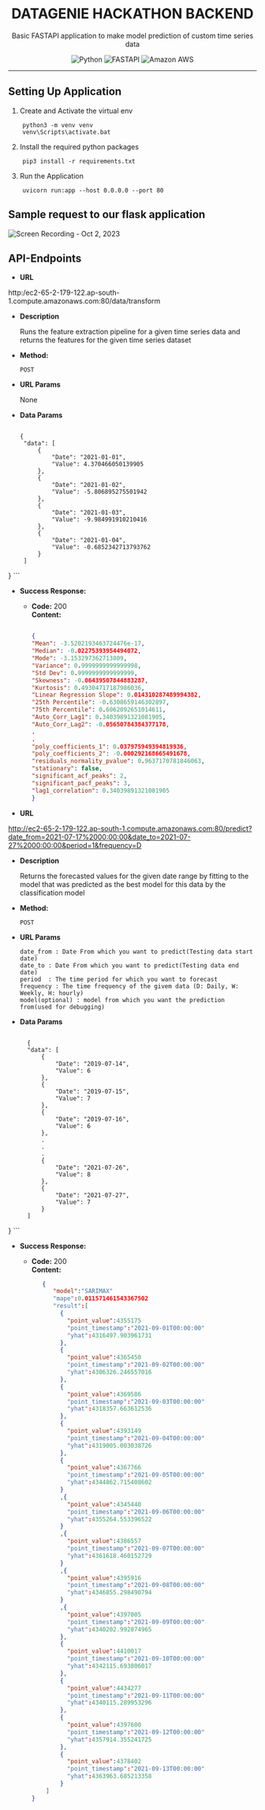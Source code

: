 <div align="center">
<h1> DATAGENIE HACKATHON BACKEND
</h1>

<p>
Basic FASTAPI application to make model prediction of custom time series data
</p>

![Python](https://img.shields.io/badge/python-3670A0?style=for-the-badge&logo=python&logoColor=ffdd54) 
![FASTAPI](https://img.shields.io/badge/FastAPI-005571?style=for-the-badge&logo=fastapi)
![Amazon AWS](https://img.shields.io/static/v1?style=for-the-badge&message=Amazon+AWS&color=232F3E&logo=Amazon+AWS&logoColor=FFFFFF&label=)

<hr>
</div>


## Setting Up Application

1. Create and Activate the virtual env
```
    python3 -m venv venv
    venv\Scripts\activate.bat
```

2. Install the required python packages
```
    pip3 install -r requirements.txt
```

3. Run the Application

```
    uvicorn run:app --host 0.0.0.0 --port 80
```


## Sample request to our flask application

![Screen Recording - Oct 2, 2023](https://github.com/Ashishkumaraswamy/DataGenie-Hackathon-2023-Ashish-K/assets/64360092/a49d70c4-4305-46ff-9f9d-6606530f39a5)




**API-Endpoints**
----

* **URL**

 http:/ec2-65-2-179-122.ap-south-1.compute.amazonaws.com:80/data/transform
  
* **Description** 

  Runs the feature extraction pipeline for a given time series data and returns the features for the given time series dataset

* **Method:**

  `POST`  
  
*  **URL Params**
   
   None
   
* **Data Params**
   
   ```

   {
    "data": [
        {
            "Date": "2021-01-01",
            "Value": 4.370466050139905
        },
        {
            "Date": "2021-01-02",
            "Value": -5.806895275501942
        },
        {
            "Date": "2021-01-03",
            "Value": -9.984991910210416
        },
        {
            "Date": "2021-01-04",
            "Value": -0.6852342713793762
        }
    ]
}
    ```

* **Success Response:**
  
  * **Code:** 200 <br />
    **Content:** 
    ```json

    {
    "Mean": -3.5202193463724476e-17,
    "Median": -0.02275393954494072,
    "Mode": -3.153297362713809,
    "Variance": 0.9999999999999998,
    "Std Dev": 0.9999999999999999,
    "Skewness": -0.06439507844883287,
    "Kurtosis": 0.49304717187986036,
    "Linear Regression Slope": 0.014310287489994382,
    "25th Percentile": -0.6308659146302897,
    "75th Percentile": 0.6062092651014611,
    "Auto_Corr_Lag1": 0.34039891321081905,
    "Auto_Corr_Lag2": -0.05650784384377178,
    .
    .
    "poly_coefficients_1": 0.037975949394819936,
    "poly_coefficients_2": -0.000292168665491678,
    "residuals_normality_pvalue": 0.9637170781846063,
    "stationary": false,
    "significant_acf_peaks": 2,
    "significant_pacf_peaks": 3,
    "lag1_correlation": 0.34039891321081905
    }

    ```



* **URL**

 http://ec2-65-2-179-122.ap-south-1.compute.amazonaws.com:80/predict?date_from=2021-07-17%2000:00:00&date_to=2021-07-27%2000:00:00&period=1&frequency=D
  
* **Description**

  Returns the forecasted values for the given date range by fitting to the model that was predicted as the best model for this data by the classification model

* **Method:**

  `POST`  
  
*  **URL Params**

   ```
   date_from : Date From which you want to predict(Testing data start date)
   date_to : Date From which you want to predict(Testing data end date)
   period  : The time period for which you want to forecast
   frequency : The time frequency of the givem data (D: Daily, W: Weekly, H: hourly)
   model(optional) : model from which you want the prediction from(used for debugging)
   ```
   
* **Data Params**
  
  ```

    {
    "data": [
        {
            "Date": "2019-07-14",
            "Value": 6
        },
        {
            "Date": "2019-07-15",
            "Value": 7
        },
        {
            "Date": "2019-07-16",
            "Value": 6
        },
        .
        .
        .
        {
            "Date": "2021-07-26",
            "Value": 8
        },
        {
            "Date": "2021-07-27",
            "Value": 7
        }
    ]
}
    ```

* **Success Response:**
  
  * **Code:** 200 <br />
    **Content:** 
    ```json
       {
          "model":"SARIMAX"
          "mape":0.011571461543367502
          "result":[
            {
              "point_value":4355175
              "point_timestamp":"2021-09-01T00:00:00"
              "yhat":4316497.903961731
            },
            {
              "point_value":4365450
              "point_timestamp":"2021-09-02T00:00:00"
              "yhat":4306326.246557016
            },
            {
              "point_value":4369586
              "point_timestamp":"2021-09-03T00:00:00"
              "yhat":4318357.663612536
            },
            {
              "point_value":4393149
              "point_timestamp":"2021-09-04T00:00:00"
              "yhat":4319005.003038726
            },
            {
              "point_value":4367766
              "point_timestamp":"2021-09-05T00:00:00"
              "yhat":4344862.715408602
            }
            ,{
              "point_value":4345440
              "point_timestamp":"2021-09-06T00:00:00"
              "yhat":4355264.553396522
            }
            ,{
              "point_value":4386557
              "point_timestamp":"2021-09-07T00:00:00"
              "yhat":4361618.460152729
            }
            ,{
              "point_value":4395916
              "point_timestamp":"2021-09-08T00:00:00"
              "yhat":4346855.298490794
            }
            ,{
              "point_value":4397005
              "point_timestamp":"2021-09-09T00:00:00"
              "yhat":4340202.992874965
            },
            {
              "point_value":4410017
              "point_timestamp":"2021-09-10T00:00:00"
              "yhat":4342115.693806017
            },
            {
              "point_value":4434277
              "point_timestamp":"2021-09-11T00:00:00"
              "yhat":4340115.289953296
            },
            {
              "point_value":4397600
              "point_timestamp":"2021-09-12T00:00:00"
              "yhat":4357914.355241725
            },
            {
              "point_value":4378402
              "point_timestamp":"2021-09-13T00:00:00"
              "yhat":4363963.685213358
            }
        ]
    }
    ```
    
    
    
    
    
    
    

 


